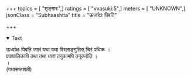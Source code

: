 +++
topics = [ "शृङ्गारः",]
ratings = [ "vvasuki:5",]
meters = [ "UNKNOWN",]
jsonClass = "Subhaashita"
title = "ऊर्ध्वाक्षः पिबति"

+++

<details open><summary>Text</summary>

ऊर्ध्वाक्षः पिबति जालं यथा यथा विरलाङ्गुलिस् चिरं पथिकः ।  
प्रपापालिकापि तथा तथा धारां तनुकामपि तनूकरोति ।  
।  
(गथासप्तशती)
</details>

